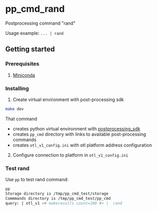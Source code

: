 # pp_cmd_rand
Postprocessing command "rand"

Usage example:
`... | rand`

## Getting started
###  Prerequisites
1. [Miniconda](https://docs.conda.io/en/latest/miniconda.html)

### Installing
1. Create virtual environment with post-processing sdk 
```bash
make dev
```
That command  
- creates python virtual environment with [postprocessing_sdk](https://github.com/ISGNeuroTeam/postprocessing_sdk)
- creates `pp_cmd` directory with links to available post-processing commands
- creates `otl_v1_config.ini` with otl platform address configuration

2. Configure connection to platform in `otl_v1_config.ini`

### Test rand
Use `pp` to test rand command:  
```bash
pp
Storage directory is /tmp/pp_cmd_test/storage
Commmands directory is /tmp/pp_cmd_test/pp_cmd
query: | otl_v1 <# makeresults count=100 #> |  rand 
```
